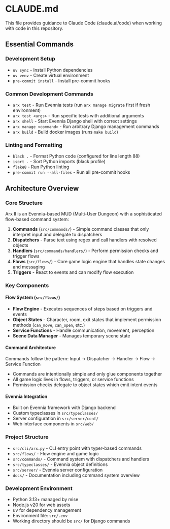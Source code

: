 # CLAUDE.md

This file provides guidance to Claude Code (claude.ai/code) when working with code in this repository.

## Essential Commands

### Development Setup
- `uv sync` - Install Python dependencies
- `uv venv` - Create virtual environment
- `pre-commit install` - Install pre-commit hooks

### Common Development Commands
- `arx test` - Run Evennia tests (run `arx manage migrate` first if fresh environment)
- `arx test <args>` - Run specific tests with additional arguments
- `arx shell` - Start Evennia Django shell with correct settings
- `arx manage <command>` - Run arbitrary Django management commands
- `arx build` - Build docker images (runs `make build`)

### Linting and Formatting
- `black .` - Format Python code (configured for line length 88)
- `isort .` - Sort Python imports (black profile)
- `flake8` - Run Python linting
- `pre-commit run --all-files` - Run all pre-commit hooks

## Architecture Overview

### Core Structure
Arx II is an Evennia-based MUD (Multi-User Dungeon) with a sophisticated flow-based command system:

1. **Commands** (`src/commands/`) - Simple command classes that only interpret input and delegate to dispatchers
2. **Dispatchers** - Parse text using regex and call handlers with resolved objects
3. **Handlers** (`src/commands/handlers/`) - Perform permission checks and trigger flows
4. **Flows** (`src/flows/`) - Core game logic engine that handles state changes and messaging
5. **Triggers** - React to events and can modify flow execution

### Key Components

#### Flow System (`src/flows/`)
- **Flow Engine** - Executes sequences of steps based on triggers and events
- **Object States** - Character, room, exit states that implement permission methods (`can_move`, `can_open`, etc.)
- **Service Functions** - Handle communication, movement, perception
- **Scene Data Manager** - Manages temporary scene state

#### Command Architecture
Commands follow the pattern: Input → Dispatcher → Handler → Flow → Service Function
- Commands are intentionally simple and only glue components together
- All game logic lives in flows, triggers, or service functions
- Permission checks delegate to object states which emit intent events

#### Evennia Integration
- Built on Evennia framework with Django backend
- Custom typeclasses in `src/typeclasses/`
- Server configuration in `src/server/conf/`
- Web interface components in `src/web/`

### Project Structure
- `src/cli/arx.py` - CLI entry point with typer-based commands
- `src/flows/` - Flow engine and game logic
- `src/commands/` - Command system with dispatchers and handlers
- `src/typeclasses/` - Evennia object definitions
- `src/server/` - Evennia server configuration
- `docs/` - Documentation including command system overview

### Development Environment
- Python 3.13+ managed by mise
- Node.js v20 for web assets
- uv for dependency management
- Environment file: `src/.env`
- Working directory should be `src/` for Django commands
